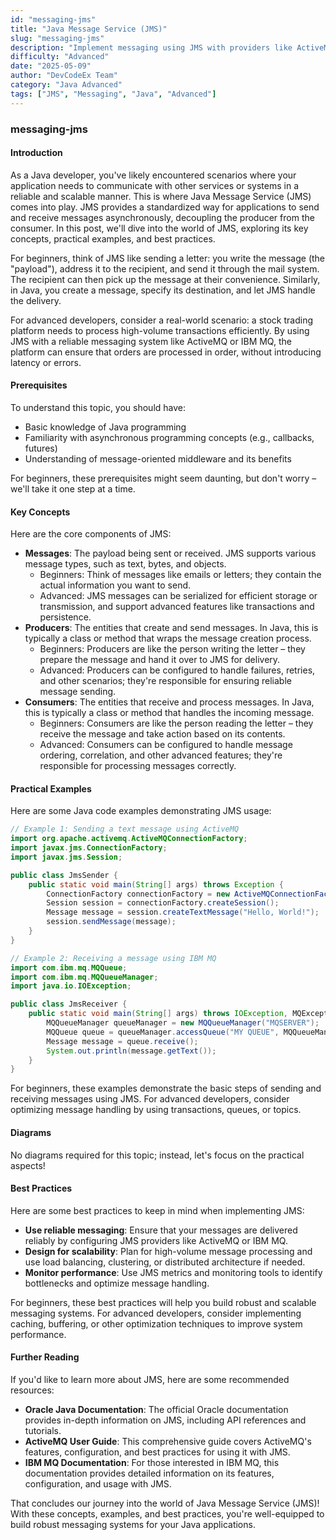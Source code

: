 ```yaml
---
id: "messaging-jms"
title: "Java Message Service (JMS)"
slug: "messaging-jms"
description: "Implement messaging using JMS with providers like ActiveMQ or IBM MQ."
difficulty: "Advanced"
date: "2025-05-09"
author: "DevCodeEx Team"
category: "Java Advanced"
tags: ["JMS", "Messaging", "Java", "Advanced"]
---
```


### messaging-jms

#### Introduction

As a Java developer, you've likely encountered scenarios where your application needs to communicate with other services or systems in a reliable and scalable manner. This is where Java Message Service (JMS) comes into play. JMS provides a standardized way for applications to send and receive messages asynchronously, decoupling the producer from the consumer. In this post, we'll dive into the world of JMS, exploring its key concepts, practical examples, and best practices.

For beginners, think of JMS like sending a letter: you write the message (the "payload"), address it to the recipient, and send it through the mail system. The recipient can then pick up the message at their convenience. Similarly, in Java, you create a message, specify its destination, and let JMS handle the delivery.

For advanced developers, consider a real-world scenario: a stock trading platform needs to process high-volume transactions efficiently. By using JMS with a reliable messaging system like ActiveMQ or IBM MQ, the platform can ensure that orders are processed in order, without introducing latency or errors.

#### Prerequisites

To understand this topic, you should have:

* Basic knowledge of Java programming
* Familiarity with asynchronous programming concepts (e.g., callbacks, futures)
* Understanding of message-oriented middleware and its benefits

For beginners, these prerequisites might seem daunting, but don't worry – we'll take it one step at a time.

#### Key Concepts

Here are the core components of JMS:

* **Messages**: The payload being sent or received. JMS supports various message types, such as text, bytes, and objects.
	+ Beginners: Think of messages like emails or letters; they contain the actual information you want to send.
	+ Advanced: JMS messages can be serialized for efficient storage or transmission, and support advanced features like transactions and persistence.
* **Producers**: The entities that create and send messages. In Java, this is typically a class or method that wraps the message creation process.
	+ Beginners: Producers are like the person writing the letter – they prepare the message and hand it over to JMS for delivery.
	+ Advanced: Producers can be configured to handle failures, retries, and other scenarios; they're responsible for ensuring reliable message sending.
* **Consumers**: The entities that receive and process messages. In Java, this is typically a class or method that handles the incoming message.
	+ Beginners: Consumers are like the person reading the letter – they receive the message and take action based on its contents.
	+ Advanced: Consumers can be configured to handle message ordering, correlation, and other advanced features; they're responsible for processing messages correctly.

#### Practical Examples

Here are some Java code examples demonstrating JMS usage:

```java
// Example 1: Sending a text message using ActiveMQ
import org.apache.activemq.ActiveMQConnectionFactory;
import javax.jms.ConnectionFactory;
import javax.jms.Session;

public class JmsSender {
    public static void main(String[] args) throws Exception {
        ConnectionFactory connectionFactory = new ActiveMQConnectionFactory("tcp://localhost:61616");
        Session session = connectionFactory.createSession();
        Message message = session.createTextMessage("Hello, World!");
        session.sendMessage(message);
    }
}

// Example 2: Receiving a message using IBM MQ
import com.ibm.mq.MQQueue;
import com.ibm.mq.MQQueueManager;
import java.io.IOException;

public class JmsReceiver {
    public static void main(String[] args) throws IOException, MQException {
        MQQueueManager queueManager = new MQQueueManager("MQSERVER");
        MQQueue queue = queueManager.accessQueue("MY QUEUE", MQQueueManager.OPEN_INPUT);
        Message message = queue.receive();
        System.out.println(message.getText());
    }
}
```

For beginners, these examples demonstrate the basic steps of sending and receiving messages using JMS. For advanced developers, consider optimizing message handling by using transactions, queues, or topics.

#### Diagrams

No diagrams required for this topic; instead, let's focus on the practical aspects!

#### Best Practices

Here are some best practices to keep in mind when implementing JMS:

* **Use reliable messaging**: Ensure that your messages are delivered reliably by configuring JMS providers like ActiveMQ or IBM MQ.
* **Design for scalability**: Plan for high-volume message processing and use load balancing, clustering, or distributed architecture if needed.
* **Monitor performance**: Use JMS metrics and monitoring tools to identify bottlenecks and optimize message handling.

For beginners, these best practices will help you build robust and scalable messaging systems. For advanced developers, consider implementing caching, buffering, or other optimization techniques to improve system performance.

#### Further Reading

If you'd like to learn more about JMS, here are some recommended resources:

* **Oracle Java Documentation**: The official Oracle documentation provides in-depth information on JMS, including API references and tutorials.
* **ActiveMQ User Guide**: This comprehensive guide covers ActiveMQ's features, configuration, and best practices for using it with JMS.
* **IBM MQ Documentation**: For those interested in IBM MQ, this documentation provides detailed information on its features, configuration, and usage with JMS.

That concludes our journey into the world of Java Message Service (JMS)! With these concepts, examples, and best practices, you're well-equipped to build robust messaging systems for your Java applications.